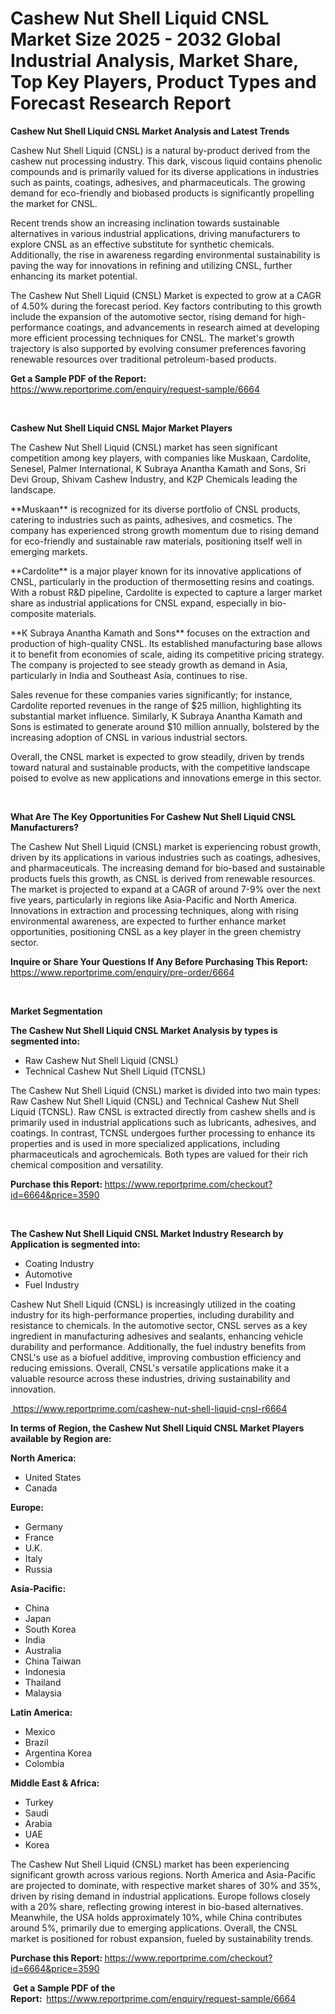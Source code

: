<p><h1>Cashew Nut Shell Liquid CNSL Market Size 2025 - 2032 Global Industrial Analysis, Market Share, Top Key Players, Product Types and Forecast Research Report</h1></p><p><strong>Cashew Nut Shell Liquid CNSL Market Analysis and Latest Trends</strong></p>
<p><p>Cashew Nut Shell Liquid (CNSL) is a natural by-product derived from the cashew nut processing industry. This dark, viscous liquid contains phenolic compounds and is primarily valued for its diverse applications in industries such as paints, coatings, adhesives, and pharmaceuticals. The growing demand for eco-friendly and biobased products is significantly propelling the market for CNSL.</p><p>Recent trends show an increasing inclination towards sustainable alternatives in various industrial applications, driving manufacturers to explore CNSL as an effective substitute for synthetic chemicals. Additionally, the rise in awareness regarding environmental sustainability is paving the way for innovations in refining and utilizing CNSL, further enhancing its market potential. </p><p>The Cashew Nut Shell Liquid (CNSL) Market is expected to grow at a CAGR of 4.50% during the forecast period. Key factors contributing to this growth include the expansion of the automotive sector, rising demand for high-performance coatings, and advancements in research aimed at developing more efficient processing techniques for CNSL. The market's growth trajectory is also supported by evolving consumer preferences favoring renewable resources over traditional petroleum-based products.</p></p>
<p><strong>Get a Sample PDF of the Report:&nbsp;</strong> <a href="https://www.reportprime.com/enquiry/request-sample/6664?utm_campaign=4559&utm_medium=2&utm_source=Github&utm_content=ia&utm_term=16052025&utm_id=cashew-nut-shell-liquid-cnsl">https://www.reportprime.com/enquiry/request-sample/6664</a></p>
<p>&nbsp;</p>
<p><strong>Cashew Nut Shell Liquid CNSL Major Market Players</strong></p>
<p><p>The Cashew Nut Shell Liquid (CNSL) market has seen significant competition among key players, with companies like Muskaan, Cardolite, Senesel, Palmer International, K Subraya Anantha Kamath and Sons, Sri Devi Group, Shivam Cashew Industry, and K2P Chemicals leading the landscape.</p><p>**Muskaan** is recognized for its diverse portfolio of CNSL products, catering to industries such as paints, adhesives, and cosmetics. The company has experienced strong growth momentum due to rising demand for eco-friendly and sustainable raw materials, positioning itself well in emerging markets.</p><p>**Cardolite** is a major player known for its innovative applications of CNSL, particularly in the production of thermosetting resins and coatings. With a robust R&D pipeline, Cardolite is expected to capture a larger market share as industrial applications for CNSL expand, especially in bio-composite materials.</p><p>**K Subraya Anantha Kamath and Sons** focuses on the extraction and production of high-quality CNSL. Its established manufacturing base allows it to benefit from economies of scale, aiding its competitive pricing strategy. The company is projected to see steady growth as demand in Asia, particularly in India and Southeast Asia, continues to rise.</p><p>Sales revenue for these companies varies significantly; for instance, Cardolite reported revenues in the range of $25 million, highlighting its substantial market influence. Similarly, K Subraya Anantha Kamath and Sons is estimated to generate around $10 million annually, bolstered by the increasing adoption of CNSL in various industrial sectors.</p><p>Overall, the CNSL market is expected to grow steadily, driven by trends toward natural and sustainable products, with the competitive landscape poised to evolve as new applications and innovations emerge in this sector.</p></p>
<p>&nbsp;</p>
<p><strong>What Are The Key Opportunities For Cashew Nut Shell Liquid CNSL Manufacturers?</strong></p>
<p><p>The Cashew Nut Shell Liquid (CNSL) market is experiencing robust growth, driven by its applications in various industries such as coatings, adhesives, and pharmaceuticals. The increasing demand for bio-based and sustainable products fuels this growth, as CNSL is derived from renewable resources. The market is projected to expand at a CAGR of around 7-9% over the next five years, particularly in regions like Asia-Pacific and North America. Innovations in extraction and processing techniques, along with rising environmental awareness, are expected to further enhance market opportunities, positioning CNSL as a key player in the green chemistry sector.</p></p>
<p><strong>Inquire or Share Your Questions If Any Before Purchasing This Report:</strong> <a href="https://www.reportprime.com/enquiry/pre-order/6664?utm_campaign=4559&utm_medium=2&utm_source=Github&utm_content=ia&utm_term=16052025&utm_id=cashew-nut-shell-liquid-cnsl">https://www.reportprime.com/enquiry/pre-order/6664</a></p>
<p>&nbsp;</p>
<p><strong>Market Segmentation</strong></p>
<p><strong>The Cashew Nut Shell Liquid CNSL Market Analysis by types is segmented into:</strong></p>
<p><ul><li>Raw Cashew Nut Shell Liquid (CNSL)</li><li>Technical Cashew Nut Shell Liquid (TCNSL)</li></ul></p>
<p><p>The Cashew Nut Shell Liquid (CNSL) market is divided into two main types: Raw Cashew Nut Shell Liquid (CNSL) and Technical Cashew Nut Shell Liquid (TCNSL). Raw CNSL is extracted directly from cashew shells and is primarily used in industrial applications such as lubricants, adhesives, and coatings. In contrast, TCNSL undergoes further processing to enhance its properties and is used in more specialized applications, including pharmaceuticals and agrochemicals. Both types are valued for their rich chemical composition and versatility.</p></p>
<p><strong>Purchase this Report:&nbsp;</strong><a href="https://www.reportprime.com/checkout?id=6664&price=3590&utm_campaign=4559&utm_medium=2&utm_source=Github&utm_content=ia&utm_term=16052025&utm_id=cashew-nut-shell-liquid-cnsl">https://www.reportprime.com/checkout?id=6664&price=3590</a></p>
<p>&nbsp;</p>
<p><strong>The Cashew Nut Shell Liquid CNSL Market Industry Research by Application is segmented into:</strong></p>
<p><ul><li>Coating Industry</li><li>Automotive</li><li>Fuel Industry</li></ul></p>
<p><p>Cashew Nut Shell Liquid (CNSL) is increasingly utilized in the coating industry for its high-performance properties, including durability and resistance to chemicals. In the automotive sector, CNSL serves as a key ingredient in manufacturing adhesives and sealants, enhancing vehicle durability and performance. Additionally, the fuel industry benefits from CNSL's use as a biofuel additive, improving combustion efficiency and reducing emissions. Overall, CNSL's versatile applications make it a valuable resource across these industries, driving sustainability and innovation.</p></p>
<p><a href="https://www.reportprime.com/cashew-nut-shell-liquid-cnsl-r6664?utm_campaign=4559&utm_medium=2&utm_source=Github&utm_content=ia&utm_term=16052025&utm_id=cashew-nut-shell-liquid-cnsl">&nbsp;https://www.reportprime.com/cashew-nut-shell-liquid-cnsl-r6664</a></p>
<p><strong>In terms of Region, the Cashew Nut Shell Liquid CNSL Market Players available by Region are:</strong></p>
<p>
    <p> <strong> North America: </strong>
        <ul>
            <li>United States</li>
            <li>Canada</li>
        </ul>
        </p> 
    <p> <strong> Europe: </strong>
        <ul>
            <li>Germany</li>
            <li>France</li>
            <li>U.K.</li>
            <li>Italy</li>
            <li>Russia</li>
        </ul>
        </p> 
    <p> <strong> Asia-Pacific: </strong>
        <ul>
            <li>China</li>
            <li>Japan</li>
            <li>South Korea</li>
            <li>India</li>
            <li>Australia</li>
            <li>China Taiwan</li>
            <li>Indonesia</li>
            <li>Thailand</li>
            <li>Malaysia</li>
        </ul>
        </p> 
    <p> <strong> Latin America: </strong>
        <ul>
            <li>Mexico</li>
            <li>Brazil</li>
            <li>Argentina Korea</li>
            <li>Colombia</li>
        </ul>
        </p> 
    <p> <strong> Middle East & Africa: </strong>
        <ul>
            <li>Turkey</li>
            <li>Saudi</li>
            <li>Arabia</li>
            <li>UAE</li>
            <li>Korea</li>
        </ul>
    </p>
    </p>
<p><p>The Cashew Nut Shell Liquid (CNSL) market has been experiencing significant growth across various regions. North America and Asia-Pacific are projected to dominate, with respective market shares of 30% and 35%, driven by rising demand in industrial applications. Europe follows closely with a 20% share, reflecting growing interest in bio-based alternatives. Meanwhile, the USA holds approximately 10%, while China contributes around 5%, primarily due to emerging applications. Overall, the CNSL market is positioned for robust expansion, fueled by sustainability trends.</p></p>
<p><strong>Purchase this Report: </strong><a href="https://www.reportprime.com/checkout?id=6664&price=3590&utm_campaign=4559&utm_medium=2&utm_source=Github&utm_content=ia&utm_term=16052025&utm_id=cashew-nut-shell-liquid-cnsl">https://www.reportprime.com/checkout?id=6664&price=3590</a></p>
<p>&nbsp;<strong>Get a Sample PDF of the Report:&nbsp;&nbsp;</strong><a href="https://www.reportprime.com/enquiry/request-sample/6664?utm_campaign=4559&utm_medium=2&utm_source=Github&utm_content=ia&utm_term=16052025&utm_id=cashew-nut-shell-liquid-cnsl">https://www.reportprime.com/enquiry/request-sample/6664</a></p>
<p><strong></strong></p>
<p><p></p><p></p><p></p></p>